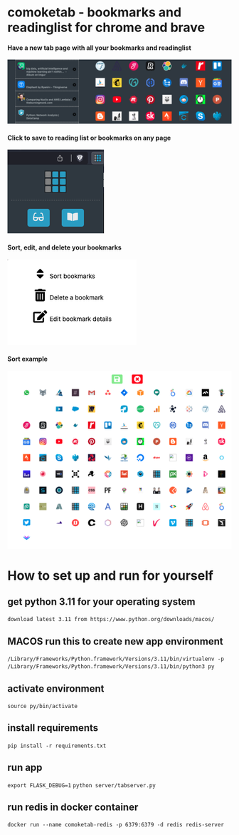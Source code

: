 # comoketab - bookmarks and readinglist for chrome and brave

#### Have a new tab page with all your bookmarks and readinglist

![comoketab](comoketab_page.png)

#### Click to save to reading list or bookmarks on any page

![comoketab](comoketab.png)

#### Sort, edit, and delete your bookmarks

![comoketab](comoketab_features.png)

#### Sort example

![comoketab](comoketab_sort.png)

# How to set up and run for yourself

## get python 3.11 for your operating system
`download latest 3.11 from https://www.python.org/downloads/macos/`

## MACOS run this to create new app environment
`/Library/Frameworks/Python.framework/Versions/3.11/bin/virtualenv -p /Library/Frameworks/Python.framework/Versions/3.11/bin/python3 py`

## activate environment
`source py/bin/activate`

## install requirements
`pip install -r requirements.txt`

## run app
`export FLASK_DEBUG=1`
`python server/tabserver.py`

## run redis in docker container
`docker run --name comoketab-redis -p 6379:6379 -d redis redis-server`